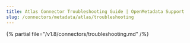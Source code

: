 ```yaml
---
title: Atlas Connector Troubleshooting Guide | OpenMetadata Support
slug: /connectors/metadata/atlas/troubleshooting
---
```


{% partial file="/v1.8/connectors/troubleshooting.md" /%}
